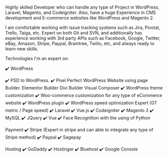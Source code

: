 Highly skilled Developer who can handle any type of Project in WordPress, Laravel, Magento, and Codeigniter. Also, have a huge Experience in CMS development and E-commerce websites like WordPress and Magento 2.

I am comfortable working with issue tracking systems such as Jira, Pivotal, Trello, Taiga, etc. Expert on both Git and SVN, and additionally has experience working with 3rd party APIs such as Facebook, Google, Twitter, eBay, Amazon, Stripe, Paypal, Braintree, Twilio, etc, and always ready to learn new skills.

Technologies I'm an expert on:

✔️ WordPress

✔️ PSD to WordPress.
✔️ Pixel Perfect WordPress Website using page Builder.
Elementor Builder
Divi Builder
Visual Composer
✔️ WordPress theme customization
✔️ Woo-commerce customization for any type of eCommerce website
✔️ WordPress plugin
✔️ WordPress speed optimization Expert (GT metric / Page speed)
✔️ Laravel
✔️ Vue.js
✔️ Codeigniter
✔️ Magento 2
✔️ MySQL
✔️ JQuery
✔️ Vue
✔️ Face Recognition with the using of Python

Payment
✔️ Stripe (Expert in stripe and can able to integrate any type of Stripe method)
✔️ Paypal
✔️ Sagepay


Hosting
✔️ GoDaddy
✔️ Hostinger
✔️ Bluehost
✔️ Google Console
